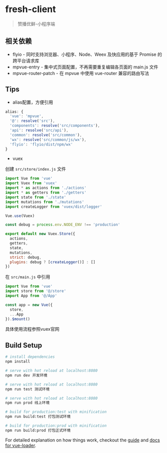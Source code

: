 # fresh-client

> 赞播优鲜-小程序端


## 相关依赖

* flyio - 同时支持浏览器、小程序、Node、Weex 及快应用的基于 Promise 的跨平台请求库
* mpvue-entry - 集中式页面配置，不再需要重复编辑各页面的 main.js 文件
* mpvue-router-patch - 在 mpvue 中使用 vue-router 兼容的路由写法

## Tips

* alias配置，方便引用

``` js
alias: {
  'vue': 'mpvue',
  '@': resolve('src'),
  'components': resolve('src/components'),
  'api': resolve('src/api'),
  'common': resolve('src/common'),
  'wx': resolve('src/common/js/wx'),
  'flyio': 'flyio/dist/npm/wx'
}
```

* vuex

创建 `src/store/index.js` 文件

``` js
import Vue from 'vue'
import Vuex from 'vuex'
import * as actions from './actions'
import * as getters from './getters'
import state from './state'
import mutations from './mutations'
import createLogger from 'vuex/dist/logger'

Vue.use(Vuex)

const debug = process.env.NODE_ENV !== 'production'

export default new Vuex.Store({
  actions,
  getters,
  state,
  mutations,
  strict: debug,
  plugins: debug ? [createLogger()] : []
})
```

在 `src/main.js` 中引用

``` js
import Vue from 'vue'
import store from '@/store'
import App from '@/App'

const app = new Vue({
  store,
  ...App
}).$mount()
```

具体使用流程参照vuex官网



## Build Setup

``` bash
# install dependencies
npm install

# serve with hot reload at localhost:8080
npm run dev 开发环境

# serve with hot reload at localhost:8080
npm run test 测试环境

# serve with hot reload at localhost:8080
npm run prod 线上环境

# build for production:test with minification
npm run build:test 打包测试环境

# build for production:prod with minification
npm run build:prod 打包正式环境


```

For detailed explanation on how things work, checkout the [guide](http://vuejs-templates.github.io/webpack/) and [docs for vue-loader](http://vuejs.github.io/vue-loader).
